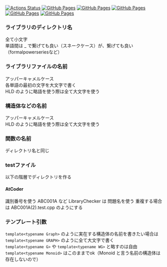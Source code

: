 [![Actions Status](https://github.com/dr0gsk0l/library/workflows/verify/badge.svg)](https://github.com/dr0gsk0l/library/actions) 
[![GitHub Pages](https://img.shields.io/static/v1?label=GitHub+Pages&message=+&color=brightgreen&logo=github)](https://dr0gsk0l.github.io/akinator/game.html)
[![GitHub Pages](https://img.shields.io/static/v1?label=GitHub+Pages&message=+&color=brightgreen&logo=github)](https://dr0gsk0l.github.io/library/) 
[![GitHub Pages](https://img.shields.io/static/v1?label=GitHub+Pages&message=+&color=brightgreen&logo=github)](https://dr0gsk0l.github.io/kaibungenerator/tmp.html)
[![GitHub Pages](https://img.shields.io/static/v1?label=GitHub+Pages&message=+&color=brightgreen&logo=github)](https://dr0gsk0l.github.io/othello/othello/)
[![GitHub Pages](https://img.shields.io/static/v1?label=GitHub+Pages&message=+&color=brightgreen&logo=github)](https://dr0gsk0l.github.io/game/game.html)

### ライブラリのディレクトリ名
全て小文字  
単語間は _ で繋げても良い（スネークケース）が、繋げても良い（formalpowerseriesなど）
### ライブラリファイルの名前
アッパーキャメルケース  
各単語の最初の文字を大文字で書く  
HLD のように略語を使う際は全て大文字を使う
### 構造体などの名前
アッパーキャメルケース  
HLD のように略語を使う際は全て大文字を使う
### 関数の名前
ディレクトリ名と同じ  
### testファイル
以下の階層でディレクトリを作る
#### AtCoder
識別番号を使う ABC001A など
LibraryChecker は 問題名を使う
重複する場合は ABC001A(2).test.cpp のようにする
### テンプレート引数
```template<typename Graph>``` のように実在する構造体の名前を書きたい場合は  
```template<typename GRAPH>``` のように全て大文字で書く  
```template<typename G>``` や ```template<typename WG>``` と略すのは自由  
```template<typename Monoid>``` はこのままでok（Monoid と言う名前の構造体は存在しないので）
